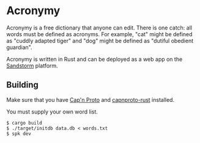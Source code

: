 # Acronymy

Acronymy is a free dictionary that anyone can edit.
There is one catch: all words must be defined
as acronyms.
For example, "cat" might be defined as "cuddly adapted tiger"
and "dog" might be defined as "dutiful obedient guardian".


Acronymy is written in Rust and can be deployed as a web app on the
[Sandstorm](https://sandstorm.io) platform.


## Building

Make sure that you have [Cap'n Proto](https://github.com/kentonv/capnproto)
and [capnproto-rust](https://github.com/dwrensha/capnproto-rust) installed.

You must supply your own word list.

```
$ cargo build
$ ./target/initdb data.db < words.txt
$ spk dev
```